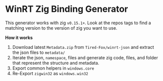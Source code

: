 # WinRT Zig Binding Generator

This generator works with zig `v0.15.1+`. Look at the repos tags to find a matching version to the version of zig you want to use.

**How it works**

1. Download latest `Metadata.zip` from `Tired-Fox/winrt-json` and extract the json files to `metadata/`
2. Iterate the json, `namespace`, files and generate zig code, files, and folder that represent the structure and metadata.
3. Export common helpers in `windows.core`
4. Re-Export `zigwin32` as `windows.win32`
